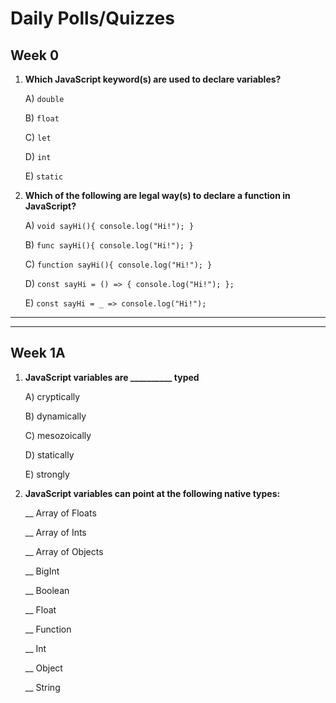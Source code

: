 # Daily Polls/Quizzes



## Week 0

1) **Which JavaScript keyword(s) are used to declare variables?**

    A) `double`

    B) `float`

    C) `let`

    D) `int`

    E) `static`

2) **Which of the following are legal way(s) to declare a function in JavaScript?**

    A) `void sayHi(){ console.log("Hi!"); }`
    
    B) `func sayHi(){ console.log("Hi!"); }`
    
    C) `function sayHi(){ console.log("Hi!"); }`

    D) `const sayHi = () => { console.log("Hi!"); };`

    E) `const sayHi = _ => console.log("Hi!");`
    
<hr><hr>
    
## Week 1A

1) **JavaScript variables are __________ typed**

    A) cryptically
    
    B) dynamically
    
    C) mesozoically
    
    D) statically
    
    E) strongly
    
2) **JavaScript variables can point at the following native types:**
    
    __ Array of Floats
    
    __ Array of Ints
    
    __ Array of Objects
    
    __ BigInt
    
    __ Boolean
    
    __ Float
    
    __ Function
    
    __ Int
    
    __ Object
    
    __ String
